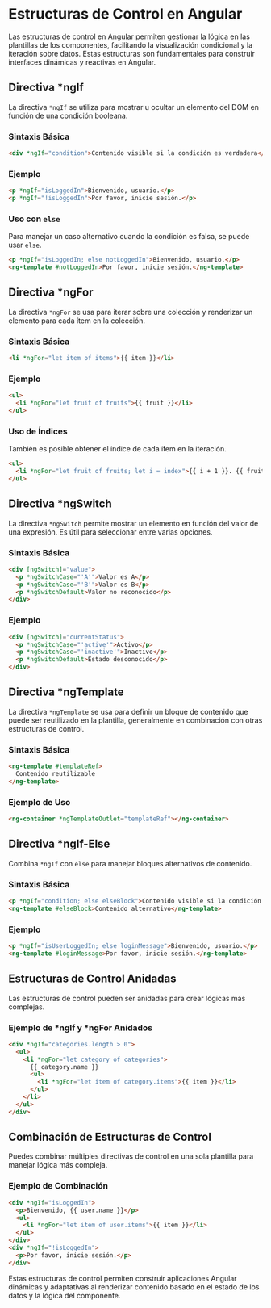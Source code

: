 # Estructuras de Control en Angular

Las estructuras de control en Angular permiten gestionar la lógica en las plantillas de los componentes, facilitando la visualización condicional y la iteración sobre datos. Estas estructuras son fundamentales para construir interfaces dinámicas y reactivas en Angular.

## Directiva *ngIf

La directiva `*ngIf` se utiliza para mostrar u ocultar un elemento del DOM en función de una condición booleana.

### Sintaxis Básica

```html
<div *ngIf="condition">Contenido visible si la condición es verdadera</div>
```

### Ejemplo

```html
<p *ngIf="isLoggedIn">Bienvenido, usuario.</p>
<p *ngIf="!isLoggedIn">Por favor, inicie sesión.</p>
```

### Uso con `else`

Para manejar un caso alternativo cuando la condición es falsa, se puede usar `else`.

```html
<p *ngIf="isLoggedIn; else notLoggedIn">Bienvenido, usuario.</p>
<ng-template #notLoggedIn>Por favor, inicie sesión.</ng-template>
```

## Directiva *ngFor

La directiva `*ngFor` se usa para iterar sobre una colección y renderizar un elemento para cada ítem en la colección.

### Sintaxis Básica

```html
<li *ngFor="let item of items">{{ item }}</li>
```

### Ejemplo

```html
<ul>
  <li *ngFor="let fruit of fruits">{{ fruit }}</li>
</ul>
```

### Uso de Índices

También es posible obtener el índice de cada ítem en la iteración.

```html
<ul>
  <li *ngFor="let fruit of fruits; let i = index">{{ i + 1 }}. {{ fruit }}</li>
</ul>
```

## Directiva *ngSwitch

La directiva `*ngSwitch` permite mostrar un elemento en función del valor de una expresión. Es útil para seleccionar entre varias opciones.

### Sintaxis Básica

```html
<div [ngSwitch]="value">
  <p *ngSwitchCase="'A'">Valor es A</p>
  <p *ngSwitchCase="'B'">Valor es B</p>
  <p *ngSwitchDefault>Valor no reconocido</p>
</div>
```

### Ejemplo

```html
<div [ngSwitch]="currentStatus">
  <p *ngSwitchCase="'active'">Activo</p>
  <p *ngSwitchCase="'inactive'">Inactivo</p>
  <p *ngSwitchDefault>Estado desconocido</p>
</div>
```

## Directiva *ngTemplate

La directiva `*ngTemplate` se usa para definir un bloque de contenido que puede ser reutilizado en la plantilla, generalmente en combinación con otras estructuras de control.

### Sintaxis Básica

```html
<ng-template #templateRef>
  Contenido reutilizable
</ng-template>
```

### Ejemplo de Uso

```html
<ng-container *ngTemplateOutlet="templateRef"></ng-container>
```

## Directiva *ngIf-Else

Combina `*ngIf` con `else` para manejar bloques alternativos de contenido.

### Sintaxis Básica

```html
<p *ngIf="condition; else elseBlock">Contenido visible si la condición es verdadera</p>
<ng-template #elseBlock>Contenido alternativo</ng-template>
```

### Ejemplo

```html
<p *ngIf="isUserLoggedIn; else loginMessage">Bienvenido, usuario.</p>
<ng-template #loginMessage>Por favor, inicie sesión.</ng-template>
```

## Estructuras de Control Anidadas

Las estructuras de control pueden ser anidadas para crear lógicas más complejas. 

### Ejemplo de *ngIf y *ngFor Anidados

```html
<div *ngIf="categories.length > 0">
  <ul>
    <li *ngFor="let category of categories">
      {{ category.name }}
      <ul>
        <li *ngFor="let item of category.items">{{ item }}</li>
      </ul>
    </li>
  </ul>
</div>
```

## Combinación de Estructuras de Control

Puedes combinar múltiples directivas de control en una sola plantilla para manejar lógica más compleja.

### Ejemplo de Combinación

```html
<div *ngIf="isLoggedIn">
  <p>Bienvenido, {{ user.name }}</p>
  <ul>
    <li *ngFor="let item of user.items">{{ item }}</li>
  </ul>
</div>
<div *ngIf="!isLoggedIn">
  <p>Por favor, inicie sesión.</p>
</div>
```

Estas estructuras de control permiten construir aplicaciones Angular dinámicas y adaptativas al renderizar contenido basado en el estado de los datos y la lógica del componente.